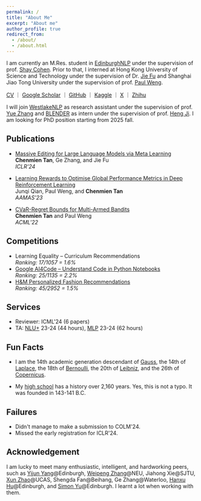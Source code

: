 ```yaml
---
permalink: /
title: "About Me"
excerpt: "About me"
author_profile: true
redirect_from: 
  - /about/
  - /about.html
---
```



I am currently an M.Res. student in [EdinburghNLP](https://edinburghnlp.inf.ed.ac.uk) under the supervision of prof. [Shay Cohen](https://homepages.inf.ed.ac.uk/scohen/).
Prior to that, I interned at Hong Kong University of Science and Technology under the supervision of Dr. [Jie Fu](https://bigaidream.github.io/) and Shanghai Jiao Tong University under the supervision of prof. [Paul Weng](http://weng.fr/).

[CV](https://chenmientan.github.io/files/CV.pdf) ｜ [Google Scholar](https://scholar.google.com/citations?hl=zh-CN&view_op=list_works&gmla=AJ1KiT3E3CHkitK-8XkwkeYKxup4GEJyV0SkLGZYQErzPnldBlEg2-H9TQ5J5s8C469VUrr_d909FGy-TM0ggoOTBa5Kl5IZZfzveAwzH0M36XHIe2e1XOypJvTv-2_00cE&user=1ml8-30AAAAJ) ｜ [GitHub](https://github.com/ChenmienTan) ｜ [Kaggle](https://www.kaggle.com/chenmientan) ｜ [X](https://twitter.com/ChenmienTan) ｜ [Zhihu](https://www.zhihu.com/people/tanchenmien)

I will join [WestlakeNLP](https://westlake-nlp.github.io) as research assistant under the supervision of prof. [Yue Zhang](https://frcchang.github.io) and [BLENDER](http://blender.cs.illinois.edu/index.html) as intern under the supervision of prof. [Heng Ji](http://blender.cs.illinois.edu/hengji.html).
I am looking for PhD position starting from 2025 fall.

## Publications

* [Massive Editing for Large Language Models via Meta Learning](https://arxiv.org/pdf/2311.04661.pdf)  
**Chenmien Tan**, Ge Zhang, and Jie Fu  
*ICLR'24*

* [Learning Rewards to Optimise Global Performance Metrics in Deep Reinforcement Learning](https://www.southampton.ac.uk/~eg/AAMAS2023/pdfs/p1951.pdf)  
Junqi Qian, Paul Weng, and **Chenmien Tan**  
*AAMAS'23*

* [CVaR-Regret Bounds for Multi-Armed Bandits](https://proceedings.mlr.press/v189/tan23a/tan23a.pdf)  
**Chenmien Tan** and Paul Weng  
*ACML'22*

## Competitions

* Learning Equality – Curriculum Recommendations  
*Ranking: 17/1057 = 1.6%*
* [Google AI4Code – Understand Code in Python Notebooks](https://www.kaggle.com/competitions/AI4Code/discussion/343603)  
*Ranking: 25/1135 = 2.2%* 
* [H&M Personalized Fashion Recommendations](https://github.com/Wp-Zhang/H-M-Fashion-RecSys)  
*Ranking: 45/2952 = 1.5%*

## Services

* Reviewer: ICML'24 (6 papers)
* TA: [NLU+](http://www.drps.ed.ac.uk/23-24/dpt/cxinfr11157.htm) 23-24 (44 hours), [MLP](http://www.drps.ed.ac.uk/23-24/dpt/cxinfr11132.htm) 23-24 (62 hours)

## Fun Facts

* I am the 14th academic generation descendant of [Gauss](https://en.wikipedia.org/wiki/Carl_Friedrich_Gauss), the 14th of [Laplace](https://en.wikipedia.org/wiki/Pierre-Simon_Laplace), the 18th of [Bernoulli](https://en.wikipedia.org/wiki/Jacob_Bernoulli), the 20th of [Leibniz](https://en.wikipedia.org/wiki/Pierre-Simon_Laplace), and the 26th of [Copernicus](https://en.wikipedia.org/wiki/Nicolaus_Copernicus).


* My [high school](https://en.wikipedia.org/wiki/Sichuan_Chengdu_Shishi_High_School) has a history over 2,160 years.
Yes, this is not a typo.
It was founded in 143-141 B.C.

## Failures

* Didn't manage to make a submission to COLM'24.
* Missed the early registration for ICLR'24.

## Acknowledgement

I am lucky to meet many enthusiastic, intelligent, and hardworking peers, such as [Yijun Yang](https://thomasyyj.github.io/yangyijun/)@Edinburgh, [Weipeng Zhang](https://github.com/Wp-Zhang)@NEU, Jiahong Xie@SJTU, [Xun Zhao](https://github.com/CarnoZhao)@UCAS, Shengda Fan@Beihang, Ge Zhang@Waterloo, [Hanxu Hu](https://hanxuhu.github.io)@Edinburgh, and [Simon Yu](https://simon-yu.netlify.app)@Edinburgh.
I learnt a lot when working with them.



